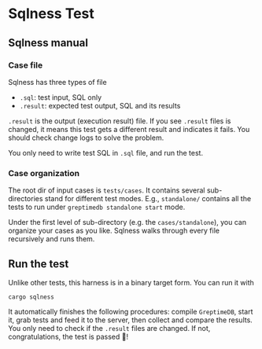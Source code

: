 # Sqlness Test

## Sqlness manual

### Case file
Sqlness has three types of file
- `.sql`: test input, SQL only
- `.result`: expected test output, SQL and its results

`.result` is the output (execution result) file. If you see `.result` files is changed,
it means this test gets a different result and indicates it fails. You should
check change logs to solve the problem.  

You only need to write test SQL in `.sql` file, and run the test.

### Case organization
The root dir of input cases is `tests/cases`. It contains several sub-directories stand for different test
modes. E.g., `standalone/` contains all the tests to run under `greptimedb standalone start` mode.

Under the first level of sub-directory (e.g. the `cases/standalone`), you can organize your cases as you like.
Sqlness walks through every file recursively and runs them.

## Run the test
Unlike other tests, this harness is in a binary target form. You can run it with
```shell
cargo sqlness
```
It automatically finishes the following procedures: compile `GreptimeDB`, start it, grab tests and feed it to
the server, then collect and compare the results. You only need to check if the `.result` files are changed.
If not, congratulations, the test is passed 🥳!
